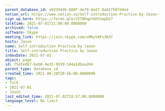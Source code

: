 ```yaml
---
parent_database_id: e9339446-880f-4ef0-8ad7-8ad1f507dded
notion_url: https://www.notion.so/Self-introduction-Practice-by-Jason-f5dfedb7beb84e339539144a1dbaa264
sign_up_here: https://forms.gle/CET8RqptGHtUapEG7
talktime: 2021-07-01T21:00:00.0000000
archived: false
software: Skype
meeting_link: https://join.skype.com/xMKyV4Fx3KXT
hosts: Jason
name: Self-introduction Practice by Jason
title: Self-introduction Practice by Jason
indexDate: 2021-07-01
object: page
id: f5dfedb7-beb8-4e33-9539-144a1dbaa264
parent_type: database_id
created_time: 2021-06-28T20:56:00.0000000
tags:
- Talk
- 2021-07-01
- Jason
last_edited_time: 2021-07-02T18:57:00.0000000
language_level: No limit
---
```







